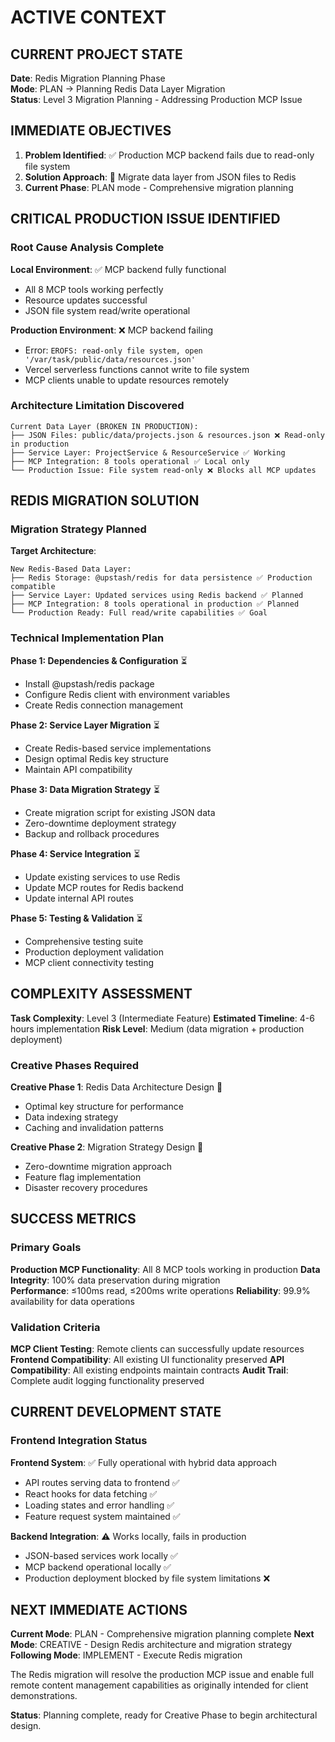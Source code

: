 # ACTIVE CONTEXT

## CURRENT PROJECT STATE

**Date**: Redis Migration Planning Phase  
**Mode**: PLAN → Planning Redis Data Layer Migration  
**Status**: Level 3 Migration Planning - Addressing Production MCP Issue

## IMMEDIATE OBJECTIVES

1. **Problem Identified**: ✅ Production MCP backend fails due to read-only file system
2. **Solution Approach**: 🚀 Migrate data layer from JSON files to Redis
3. **Current Phase**: PLAN mode - Comprehensive migration planning

## CRITICAL PRODUCTION ISSUE IDENTIFIED

### Root Cause Analysis Complete

**Local Environment**: ✅ MCP backend fully functional

- All 8 MCP tools working perfectly
- Resource updates successful
- JSON file system read/write operational

**Production Environment**: ❌ MCP backend failing

- Error: `EROFS: read-only file system, open '/var/task/public/data/resources.json'`
- Vercel serverless functions cannot write to file system
- MCP clients unable to update resources remotely

### Architecture Limitation Discovered

```
Current Data Layer (BROKEN IN PRODUCTION):
├── JSON Files: public/data/projects.json & resources.json ❌ Read-only in production
├── Service Layer: ProjectService & ResourceService ✅ Working
├── MCP Integration: 8 tools operational ✅ Local only
└── Production Issue: File system read-only ❌ Blocks all MCP updates
```

## REDIS MIGRATION SOLUTION

### Migration Strategy Planned

**Target Architecture**:

```
New Redis-Based Data Layer:
├── Redis Storage: @upstash/redis for data persistence ✅ Production compatible
├── Service Layer: Updated services using Redis backend ✅ Planned
├── MCP Integration: 8 tools operational in production ✅ Planned
└── Production Ready: Full read/write capabilities ✅ Goal
```

### Technical Implementation Plan

**Phase 1: Dependencies & Configuration** ⏳

- Install @upstash/redis package
- Configure Redis client with environment variables
- Create Redis connection management

**Phase 2: Service Layer Migration** ⏳

- Create Redis-based service implementations
- Design optimal Redis key structure
- Maintain API compatibility

**Phase 3: Data Migration Strategy** ⏳

- Create migration script for existing JSON data
- Zero-downtime deployment strategy
- Backup and rollback procedures

**Phase 4: Service Integration** ⏳

- Update existing services to use Redis
- Update MCP routes for Redis backend
- Update internal API routes

**Phase 5: Testing & Validation** ⏳

- Comprehensive testing suite
- Production deployment validation
- MCP client connectivity testing

## COMPLEXITY ASSESSMENT

**Task Complexity**: Level 3 (Intermediate Feature)
**Estimated Timeline**: 4-6 hours implementation
**Risk Level**: Medium (data migration + production deployment)

### Creative Phases Required

**Creative Phase 1**: Redis Data Architecture Design 🎨

- Optimal key structure for performance
- Data indexing strategy
- Caching and invalidation patterns

**Creative Phase 2**: Migration Strategy Design 🎨

- Zero-downtime migration approach
- Feature flag implementation
- Disaster recovery procedures

## SUCCESS METRICS

### Primary Goals

**Production MCP Functionality**: All 8 MCP tools working in production
**Data Integrity**: 100% data preservation during migration  
**Performance**: ≤100ms read, ≤200ms write operations
**Reliability**: 99.9% availability for data operations

### Validation Criteria

**MCP Client Testing**: Remote clients can successfully update resources
**Frontend Compatibility**: All existing UI functionality preserved
**API Compatibility**: All existing endpoints maintain contracts
**Audit Trail**: Complete audit logging functionality preserved

## CURRENT DEVELOPMENT STATE

### Frontend Integration Status

**Frontend System**: ✅ Fully operational with hybrid data approach

- API routes serving data to frontend ✅
- React hooks for data fetching ✅
- Loading states and error handling ✅
- Feature request system maintained ✅

**Backend Integration**: ⚠️ Works locally, fails in production

- JSON-based services work locally ✅
- MCP backend operational locally ✅
- Production deployment blocked by file system limitations ❌

## NEXT IMMEDIATE ACTIONS

**Current Mode**: PLAN - Comprehensive migration planning complete
**Next Mode**: CREATIVE - Design Redis architecture and migration strategy
**Following Mode**: IMPLEMENT - Execute Redis migration

The Redis migration will resolve the production MCP issue and enable full remote content management capabilities as originally intended for client demonstrations.

**Status**: Planning complete, ready for Creative Phase to begin architectural design.
